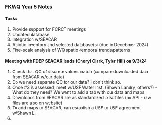 ### FKWQ Year 5 Notes

#### Tasks
1. Provide support for FCRCT meetings
2. Updated database
3. Integration w/SEACAR
4. Abiotic inventory and selected database(s) (due in Decebmer 2024)
5. Fine-scale analysis of WQ spatio-temporal trends/patterns

#### Meeting with FDEP SEACAR leads (Cheryl Clark, Tyler Hill) on 9/3/24
1. Check that QC of discrete values match (compare downloaded data from SEACAR w/our data)
2. Do we need separate QC for our data? I don't think so.
3. Once #3 is assessed, meet w/USF Water Inst. (Shawn Landry, others?) - What do they need? We want to add a tab with our data and maps
4. Downloads from SEACAR are as standardized .xlsx files (no API - raw files are also on website)
5. To add maps to SEACAR, can establish a USF to USF agreement w/Shawn L.
6. 
